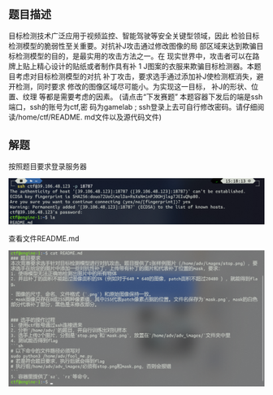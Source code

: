 ## 题目描述

目标检测技术广泛应用于视频监控、智能驾驶等安全关键型领域，因此
检验目标检测模型的脆弱性至关重要。对抗补J攻击通过修改图像的局
部区域来达到欺骗目标检测模型的目的，是最实用的攻击方法之一。在
现实世界中，攻击者可以在路牌上贴上精心设计的贴纸或者制作具有补
1 J图案的衣服来欺骗目标检测器。本题目考虑对目标检测模型的对抗
补丁攻击，要求选手通过添加补J使检测框消失，避开检测，同时要求
修改的图像区域尽可能小。为实现这一目标， 补J的形状、位置、纹理
等都是需要考虑的因素。
(请点击“下发赛题”
本题容器下发后的端是ssh端口，ssh的账号为ctf,密
码为gamelab ; ssh登录上去可自行修改密码。请仔细阅读/home/ctf/README.
md文件以及源代码文件)

## 解题

按照题目要求登录服务器

![image-20240220160945014](assets/AdvDetPatch（未完成）/img/image-20240220160945014.png)

查看文件README.md

![image-20240220160948974](assets/AdvDetPatch（未完成）/img/image-20240220160948974.png)

